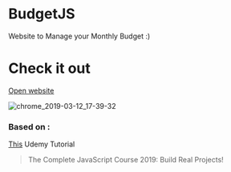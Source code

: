# BudgetJS
Website to Manage your Monthly Budget :) 


# Check it out
 [Open website](https://goxr3plus.github.io/BudgetJS/)
 
![chrome_2019-03-12_17-39-32](https://user-images.githubusercontent.com/20374208/54214040-2e3a7900-44ee-11e9-9523-dc81041a0fe9.png)

 
 ### Based on :
 [This](https://www.udemy.com/the-complete-javascript-course) Udemy Tutorial
 >The Complete JavaScript Course 2019: Build Real Projects!
